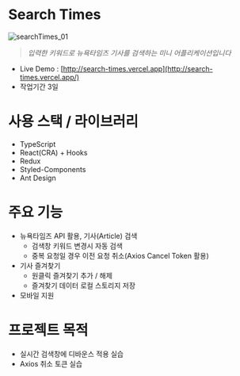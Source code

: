# Search Times

![searchTimes_01](https://user-images.githubusercontent.com/8604840/141826030-73aff288-eb89-4d94-80a1-4b133780e57d.gif)

> _입력한 키워드로 뉴욕타임즈 기사를 검색하는 미니 어플리케이션입니다_

- Live Demo : [http://search-times.vercel.app](http://search-times.vercel.app/)
- 작업기간 3일

# 사용 스택 / 라이브러리

- TypeScript
- React(CRA) + Hooks
- Redux
- Styled-Components
- Ant Design

# 주요 기능

- 뉴욕타임즈 API 활용, 기사(Article) 검색
  - 검색창 키워드 변경시 자동 검색
  - 중복 요청일 경우 이전 요청 취소(Axios Cancel Token 활용)
- 기사 즐겨찾기
  - 원클릭 즐겨찾기 추가 / 해제
  - 즐겨찾기 데이터 로컬 스토리지 저장
- 모바일 지원

# 프로젝트 목적
- 실시간 검색창에 디바운스 적용 실습
- Axios 취소 토큰 실습
